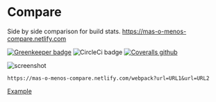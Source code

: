 # Compare

Side by side comparison for build stats. https://mas-o-menos-compare.netlify.com

[![Greenkeeper badge](https://badges.greenkeeper.io/mas-o-menos/compare.svg)](https://greenkeeper.io/)
![CircleCi badge](https://img.shields.io/circleci/project/github/mas-o-menos/compare/master.svg)
[![Coveralls github](https://img.shields.io/coveralls/github/mas-o-menos/compare.svg)](https://coveralls.io/github/mas-o-menos/compare)

![screenshot](https://www.dropbox.com/s/1womnjyay3hi4ly/compare-screenshot.jpg?raw=1)

```
https://mas-o-menos-compare.netlify.com/webpack?url=URL1&url=URL2
```

[Example](https://mas-o-menos-compare.netlify.com/webpack?url=https://gist.githubusercontent.com/vio/9cb2599efaf3dbf35f57d807aab455f0/raw/6b51be51c06dae2480c596c0252fbc04337af77c/react-hn.webpack.stats.1.json&url=https://gist.githubusercontent.com/vio/289e45ca0f329c58bfea9331a5606d91/raw/590d51bb5afffd3f4d898bc2459ab115fa638adb/react-hn.webpack.stats.0.json)
